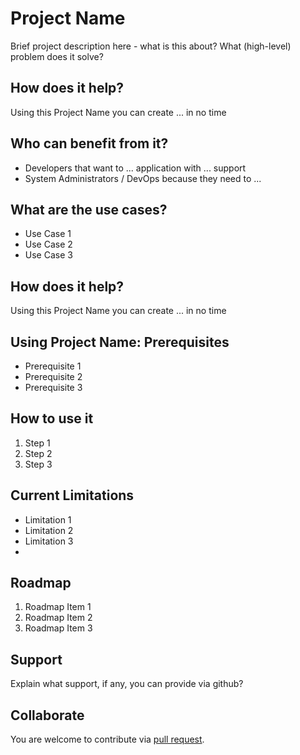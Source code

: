 # Project Name

Brief project description here - what is this about? 
What (high-level) problem does it solve? 

## How does it help?

Using this Project Name you can create ... in no time

## Who can benefit from it?

- Developers that want to ... application with ...
  support
- System Administrators / DevOps because they need to ...

## What are the use cases?

- Use Case 1
- Use Case 2
- Use Case 3

## How does it help?

Using this Project Name you can create ... in no time

## Using Project Name: Prerequisites

- Prerequisite 1
- Prerequisite 2
- Prerequisite 3


## How to use it

1. Step 1
2. Step 2
3. Step 3

## Current Limitations

- Limitation 1
- Limitation 2
- Limitation 3
- 
## Roadmap

1. Roadmap Item 1
2. Roadmap Item 2
3. Roadmap Item 3

## Support
Explain what support, if any, you can provide via github?

## Collaborate

You are welcome to contribute via
[pull request](https://help.github.com/articles/using-pull-requests).
